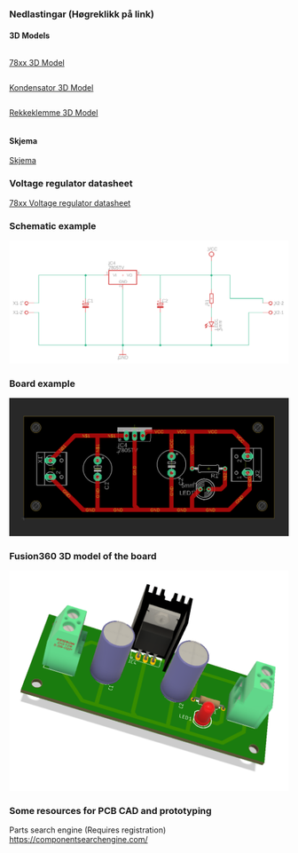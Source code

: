### Nedlastingar (Høgreklikk på link)
#### 3D Models
```
```
[78xx 3D Model](https://raw.githubusercontent.com/jarleven/PCB_Solder/main/1ELx_7805/3D-Models/TO220HEATSINK.step "download")

```
```

[Kondensator 3D Model](https://raw.githubusercontent.com/jarleven/PCB_Solder/main/1ELx_7805/3D-Models/E5-8,5.step "download")

```
```

[Rekkeklemme 3D Model](https://raw.githubusercontent.com/jarleven/PCB_Solder/main/1ELx_7805/3D-Models/W237-132.step "download")

```
```
#### Skjema

[Skjema](https://github.com/jarleven/PCB_Solder/raw/main/1ELx_7805/Empty/7805_1ELB.sch
 "download")

### Voltage regulator datasheet

[78xx Voltage regulator datasheet](https://www.st.com/resource/en/datasheet/l78.pdf "download")



### Schematic example

!['Schematic'](https://github.com/jarleven/PCB_Solder/raw/main/1ELx_7805/schematic.png)




### Board example

!['Board'](https://github.com/jarleven/PCB_Solder/raw/main/1ELx_7805/board.png)




### Fusion360 3D model of the board

!['Fusion360 3D model'](https://github.com/jarleven/PCB_Solder/raw/main/1ELx_7805/3DModel.png)





### Some resources for PCB CAD and prototyping


Parts search engine (Requires registration)
https://componentsearchengine.com/
